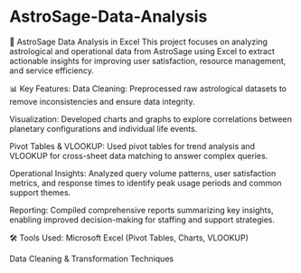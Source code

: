 # AstroSage-Data-Analysis
🔮 AstroSage Data Analysis in Excel
This project focuses on analyzing astrological and operational data from AstroSage using Excel to extract actionable insights for improving user satisfaction, resource management, and service efficiency.

📊 Key Features:
Data Cleaning: Preprocessed raw astrological datasets to remove inconsistencies and ensure data integrity.

Visualization: Developed charts and graphs to explore correlations between planetary configurations and individual life events.

Pivot Tables & VLOOKUP: Used pivot tables for trend analysis and VLOOKUP for cross-sheet data matching to answer complex queries.

Operational Insights: Analyzed query volume patterns, user satisfaction metrics, and response times to identify peak usage periods and common support themes.

Reporting: Compiled comprehensive reports summarizing key insights, enabling improved decision-making for staffing and support strategies.

🛠 Tools Used:
Microsoft Excel (Pivot Tables, Charts, VLOOKUP)

Data Cleaning & Transformation Techniques
